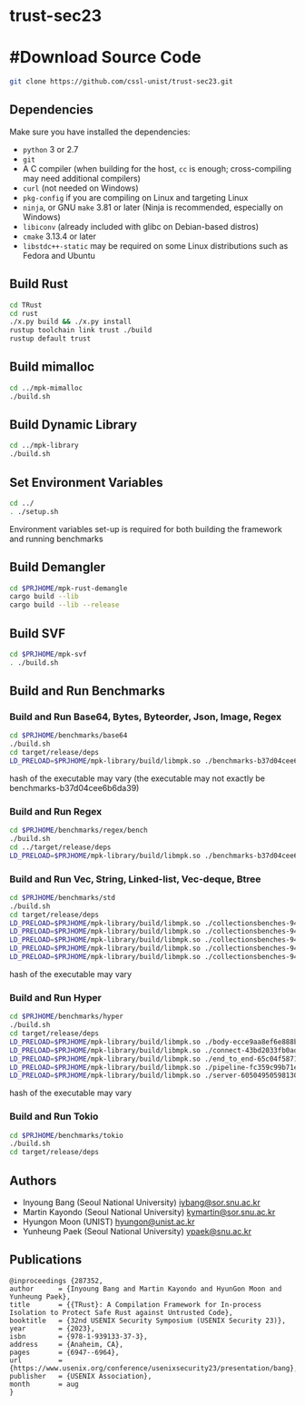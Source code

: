 # trust-sec23

# #Download Source Code
```sh
git clone https://github.com/cssl-unist/trust-sec23.git
```

## Dependencies

Make sure you have installed the dependencies:

* `python` 3 or 2.7
* `git`
* A C compiler (when building for the host, `cc` is enough; cross-compiling may
  need additional compilers)
* `curl` (not needed on Windows)
* `pkg-config` if you are compiling on Linux and targeting Linux
* `ninja`, or GNU `make` 3.81 or later (Ninja is recommended, especially on
  Windows)
* `libiconv` (already included with glibc on Debian-based distros)
* `cmake` 3.13.4 or later
* `libstdc++-static` may be required on some Linux distributions such as Fedora
  and Ubuntu

## Build Rust
```sh
cd TRust
cd rust
./x.py build && ./x.py install
rustup toolchain link trust ./build
rustup default trust
```


## Build mimalloc
```sh
cd ../mpk-mimalloc
./build.sh
```

## Build Dynamic Library
```sh
cd ../mpk-library
./build.sh
```

## Set Environment Variables
```sh
cd ../
. ./setup.sh
```
Environment variables set-up is required for both building the framework and running benchmarks

## Build Demangler
```sh
cd $PRJHOME/mpk-rust-demangle
cargo build --lib
cargo build --lib --release
```

## Build SVF
```sh
cd $PRJHOME/mpk-svf
. ./build.sh
```

## Build and Run Benchmarks

### Build and Run Base64, Bytes, Byteorder, Json,  Image, Regex
```sh
cd $PRJHOME/benchmarks/base64
./build.sh
cd target/release/deps
LD_PRELOAD=$PRJHOME/mpk-library/build/libmpk.so ./benchmarks-b37d04cee6b6da39  --bench
```
hash of the executable may vary (the executable may not exactly be benchmarks-b37d04cee6b6da39)

### Build and Run Regex
```sh
cd $PRJHOME/benchmarks/regex/bench
./build.sh
cd ../target/release/deps
LD_PRELOAD=$PRJHOME/mpk-library/build/libmpk.so ./benchmarks-b37d04cee6b6da39  --bench
```

### Build and Run Vec, String, Linked-list, Vec-deque, Btree
```sh
cd $PRJHOME/benchmarks/std
./build.sh
cd target/release/deps
LD_PRELOAD=$PRJHOME/mpk-library/build/libmpk.so ./collectionsbenches-949558e15ed0a833 --bench -- vec
LD_PRELOAD=$PRJHOME/mpk-library/build/libmpk.so ./collectionsbenches-949558e15ed0a833 --bench -- string
LD_PRELOAD=$PRJHOME/mpk-library/build/libmpk.so ./collectionsbenches-949558e15ed0a833 --bench -- linked-list
LD_PRELOAD=$PRJHOME/mpk-library/build/libmpk.so ./collectionsbenches-949558e15ed0a833 --bench -- vec-deque
LD_PRELOAD=$PRJHOME/mpk-library/build/libmpk.so ./collectionsbenches-949558e15ed0a833 --bench -- btree

```
hash of the executable may vary

### Build and Run Hyper
```sh
cd $PRJHOME/benchmarks/hyper
./build.sh
cd target/release/deps
LD_PRELOAD=$PRJHOME/mpk-library/build/libmpk.so ./body-ecce9aa8ef6e888b --bench
LD_PRELOAD=$PRJHOME/mpk-library/build/libmpk.so ./connect-43bd2033fb0ad8f9 --bench
LD_PRELOAD=$PRJHOME/mpk-library/build/libmpk.so ./end_to_end-65c04f5871934fc8 --bench
LD_PRELOAD=$PRJHOME/mpk-library/build/libmpk.so ./pipeline-fc359c99b71e3a82 --bench
LD_PRELOAD=$PRJHOME/mpk-library/build/libmpk.so ./server-6050495059813025 --bench
```
hash of the executable may vary

### Build and Run Tokio
```sh
cd $PRJHOME/benchmarks/tokio
./build.sh
cd target/release/deps
```

## Authors
- Inyoung Bang (Seoul National University) <iybang@sor.snu.ac.kr>
- Martin Kayondo (Seoul National University) <kymartin@sor.snu.ac.kr>
- Hyungon Moon (UNIST) <hyungon@unist.ac.kr>
- Yunheung Paek (Seoul National University) <ypaek@snu.ac.kr>

## Publications
```
@inproceedings {287352,
author      = {Inyoung Bang and Martin Kayondo and HyunGon Moon and Yunheung Paek},
title       = {{TRust}: A Compilation Framework for In-process Isolation to Protect Safe Rust against Untrusted Code},
booktitle   = {32nd USENIX Security Symposium (USENIX Security 23)},
year        = {2023},
isbn        = {978-1-939133-37-3},
address     = {Anaheim, CA},
pages       = {6947--6964},
url         = {https://www.usenix.org/conference/usenixsecurity23/presentation/bang},
publisher   = {USENIX Association},
month       = aug
}
```
